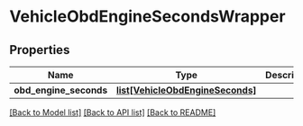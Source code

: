 # VehicleObdEngineSecondsWrapper

## Properties
Name | Type | Description | Notes
------------ | ------------- | ------------- | -------------
**obd_engine_seconds** | [**list[VehicleObdEngineSeconds]**](VehicleObdEngineSeconds.md) |  | [optional] 

[[Back to Model list]](../README.md#documentation-for-models) [[Back to API list]](../README.md#documentation-for-api-endpoints) [[Back to README]](../README.md)


